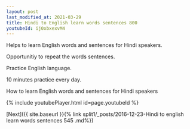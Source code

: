 ```yaml
---
layout: post
last_modified_at: 2021-03-29
title: Hindi to English learn words sentences 800 
youtubeId: ij0xbxexvM4
---
```

 
 
Helps to learn English words and sentences for Hindi speakers.

Opportunitiy to repeat the words sentences. 

Practice English language. 
 
10 minutes practice every day. 
 
How to learn English words and sentences for Hindi speakers 
 
{% include youtubePlayer.html id=page.youtubeId %}
 
 
[Next]({{ site.baseurl }}{% link  split1/_posts/2016-12-23-Hindi to english learn words sentences 545 .md%})
 
